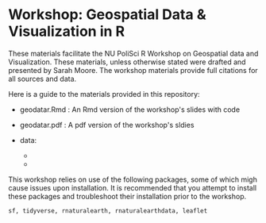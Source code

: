 # Workshop: Geospatial Data & Visualization in R 

These materials facilitate the NU PoliSci R Workshop on Geospatial data and Visualization. These materials, unless otherwise stated were drafted and presented by Sarah Moore. The workshop materials provide full citations for all sources and data. 

Here is a guide to the materials provided in this repository: 

- geodatar.Rmd : An Rmd version of the workshop's slides with code 

- geodatar.pdf : A pdf version of the workshop's sldies 

- data: 

  - 
  
  - 


This workshop relies on use of the following packages, some of which migh cause issues upon installation. It is recommended that you attempt to install these packages and troubleshoot their installation prior to the workshop. 

`sf, tidyverse, rnaturalearth, rnaturalearthdata, leaflet`
